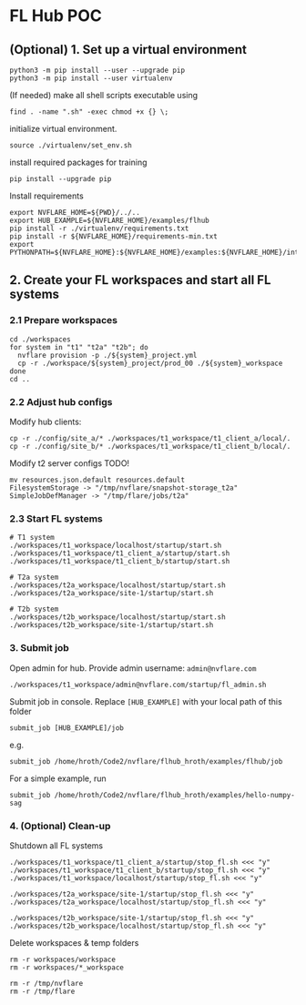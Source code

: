 # FL Hub POC

## (Optional) 1. Set up a virtual environment
```
python3 -m pip install --user --upgrade pip
python3 -m pip install --user virtualenv
```
(If needed) make all shell scripts executable using
```
find . -name ".sh" -exec chmod +x {} \;
```
initialize virtual environment.
```
source ./virtualenv/set_env.sh
```
install required packages for training
```
pip install --upgrade pip
```

Install requirements
```
export NVFLARE_HOME=${PWD}/../..
export HUB_EXAMPLE=${NVFLARE_HOME}/examples/flhub
pip install -r ./virtualenv/requirements.txt
pip install -r ${NVFLARE_HOME}/requirements-min.txt
export PYTHONPATH=${NVFLARE_HOME}:${NVFLARE_HOME}/examples:${NVFLARE_HOME}/integration/monai
```

## 2. Create your FL workspaces and start all FL systems

### 2.1 Prepare workspaces
```
cd ./workspaces
for system in "t1" "t2a" "t2b"; do
  nvflare provision -p ./${system}_project.yml
  cp -r ./workspace/${system}_project/prod_00 ./${system}_workspace
done
cd ..
```

### 2.2 Adjust hub configs

Modify hub clients:
```
cp -r ./config/site_a/* ./workspaces/t1_workspace/t1_client_a/local/.
cp -r ./config/site_b/* ./workspaces/t1_workspace/t1_client_b/local/.
```

Modify t2 server configs TODO!
```
mv resources.json.default resources.default 
FilesystemStorage -> "/tmp/nvflare/snapshot-storage_t2a"
SimpleJobDefManager -> "/tmp/flare/jobs/t2a"
```

### 2.3 Start FL systems

```
# T1 system
./workspaces/t1_workspace/localhost/startup/start.sh
./workspaces/t1_workspace/t1_client_a/startup/start.sh
./workspaces/t1_workspace/t1_client_b/startup/start.sh

# T2a system
./workspaces/t2a_workspace/localhost/startup/start.sh
./workspaces/t2a_workspace/site-1/startup/start.sh

# T2b system
./workspaces/t2b_workspace/localhost/startup/start.sh
./workspaces/t2b_workspace/site-1/startup/start.sh
```

### 3. Submit job

Open admin for hub. Provide admin username: `admin@nvflare.com`
```
./workspaces/t1_workspace/admin@nvflare.com/startup/fl_admin.sh
```

Submit job in console. Replace `[HUB_EXAMPLE]` with your local path of this folder
```
submit_job [HUB_EXAMPLE]/job
```

e.g.
```
submit_job /home/hroth/Code2/nvflare/flhub_hroth/examples/flhub/job
```

For a simple example, run
```
submit_job /home/hroth/Code2/nvflare/flhub_hroth/examples/hello-numpy-sag
```


### 4. (Optional) Clean-up

Shutdown all FL systems
```
./workspaces/t1_workspace/t1_client_a/startup/stop_fl.sh <<< "y"
./workspaces/t1_workspace/t1_client_b/startup/stop_fl.sh <<< "y"
./workspaces/t1_workspace/localhost/startup/stop_fl.sh <<< "y"

./workspaces/t2a_workspace/site-1/startup/stop_fl.sh <<< "y"
./workspaces/t2a_workspace/localhost/startup/stop_fl.sh <<< "y"

./workspaces/t2b_workspace/site-1/startup/stop_fl.sh <<< "y"
./workspaces/t2b_workspace/localhost/startup/stop_fl.sh <<< "y"
```

Delete workspaces & temp folders
```
rm -r workspaces/workspace
rm -r workspaces/*_workspace

rm -r /tmp/nvflare
rm -r /tmp/flare
```